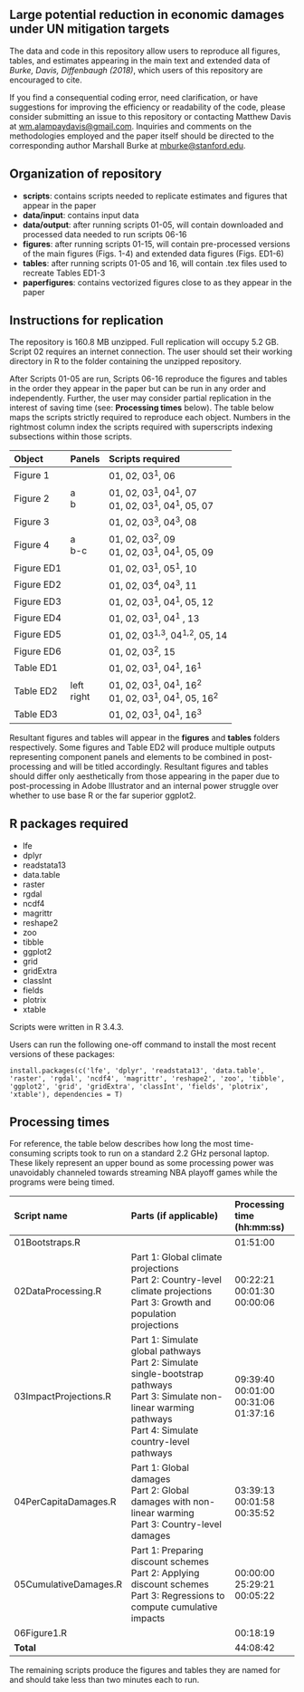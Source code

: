 ## Large potential reduction in economic damages under UN mitigation targets

The data and code in this repository allow users to reproduce all figures, tables, and estimates appearing in the main text and extended data of *Burke, Davis, Diffenbaugh (2018)*, which users of this repository are encouraged to cite.

If you find a consequential coding error, need clarification, or have suggestions for improving the efficiency or readability of the code, please consider submitting an issue to this repository or contacting Matthew Davis at wm.alampaydavis@gmail.com. Inquiries and comments on the methodologies employed and the paper itself should be directed to the corresponding author Marshall Burke at mburke@stanford.edu.

## Organization of repository

- **scripts**: contains scripts needed to replicate estimates and figures that appear in the paper
- **data/input**: contains input data
- **data/output**: after running scripts 01-05, will contain downloaded and processed data needed to run scripts 06-16
- **figures**: after running scripts 01-15, will contain pre-processed versions of the main figures (Figs. 1-4) and extended data figures (Figs. ED1-6)
- **tables**: after running scripts 01-05 and 16, will contain .tex files used to recreate Tables ED1-3
- **paperfigures**: contains vectorized figures close to as they appear in the paper

## Instructions for replication

The repository is 160.8 MB unzipped. Full replication will occupy 5.2 GB. Script 02 requires an internet connection. The user should set their working directory in R to the folder containing the unzipped repository.

After Scripts 01-05 are run, Scripts 06-16 reproduce the figures and tables in the order they appear in the paper but can be run in any order and independently. Further, the user may consider partial replication in the interest of saving time (see: **Processing times** below). The table below maps the scripts strictly required to reproduce each object. Numbers in the rightmost column index the scripts required with superscripts indexing subsections within those scripts.

| Object | Panels | Scripts required |
| :---------------| :---------| :---------------------|
| Figure 1      |             | 01, 02, 03<sup>1</sup>, 06 |
| Figure 2      | a<br>b | 01, 02, 03<sup>1</sup>, 04<sup>1</sup>, 07 <br> 01, 02, 03<sup>1</sup>, 04<sup>1</sup>, 05, 07 |
| Figure 3      |             | 01, 02, 03<sup>3</sup>, 04<sup>3</sup>, 08 |
| Figure 4      | a<br>b-c | 01, 02, 03<sup>2</sup>, 09<br>01, 02, 03<sup>1</sup>, 04<sup>1</sup>, 05, 09 |
| Figure ED1 |             | 01, 02, 03<sup>1</sup>, 05<sup>1</sup>, 10 |
| Figure ED2 |             | 01, 02, 03<sup>4</sup>, 04<sup>3</sup>, 11 |
| Figure ED3 |             | 01, 02, 03<sup>1</sup>, 04<sup>1</sup>, 05, 12 |
| Figure ED4 |             | 01, 02, 03<sup>1</sup>, 04<sup>1</sup> , 13 |
| Figure ED5 |             | 01, 02, 03<sup>1,3</sup>, 04<sup>1,2</sup>, 05, 14 |
| Figure ED6 |             | 01, 02, 03<sup>2</sup>, 15 |
| Table ED1   |             |  01, 02, 03<sup>1</sup>, 04<sup>1</sup>, 16<sup>1</sup> |
| Table ED2   | left<br>right | 01, 02, 03<sup>1</sup>, 04<sup>1</sup>, 16<sup>2</sup> <br>01, 02, 03<sup>1</sup>, 04<sup>1</sup>, 05, 16<sup>2</sup> |
| Table ED3   |             |  01, 02, 03<sup>1</sup>, 04<sup>1</sup>, 16<sup>3</sup> |

Resultant figures and tables will appear in the **figures** and **tables** folders respectively. Some figures and Table ED2 will produce multiple outputs representing component panels and elements to be combined in post-processing and will be titled accordingly. Resultant figures and tables should differ only aesthetically from those appearing in the paper due to post-processing in Adobe Illustrator and an internal power struggle over whether to use base R or the far superior ggplot2.

## R packages required

- lfe
- dplyr
- readstata13
- data.table
- raster
- rgdal
- ncdf4
- magrittr
- reshape2
- zoo
- tibble
- ggplot2
- grid
- gridExtra
- classInt
- fields
- plotrix
- xtable

Scripts were written in R 3.4.3.

Users can run the following one-off command to install the most recent versions of these packages:

```
install.packages(c('lfe', 'dplyr', 'readstata13', 'data.table', 'raster', 'rgdal', 'ncdf4', 'magrittr', 'reshape2', 'zoo', 'tibble', 'ggplot2', 'grid', 'gridExtra', 'classInt', 'fields', 'plotrix', 'xtable'), dependencies = T)
```

## Processing times

For reference, the table below describes how long the most time-consuming scripts took to run on a standard 2.2 GHz personal laptop. These likely represent an upper bound as some processing power was unavoidably channeled towards streaming NBA playoff games while the programs were being timed.

| Script name | Parts (if applicable) | Processing time <br> (hh:mm:ss) |
| :----------------| :--------------------------|:--------------------------------------------|
| 01Bootstraps.R | | 01:51:00 |
| 02DataProcessing.R | Part 1: Global climate projections <br> Part 2: Country-level climate projections <br> Part 3: Growth and population projections | 00:22:21 <br> 00:01:30 <br> 00:00:06 |
| 03ImpactProjections.R | Part 1: Simulate global pathways <br> Part 2: Simulate single-bootstrap pathways <br> Part 3: Simulate non-linear warming pathways <br> Part 4: Simulate country-level pathways | 09:39:40 <br> 00:01:00 <br> 00:31:06 <br> 01:37:16 |
| 04PerCapitaDamages.R | Part 1: Global damages <br> Part 2: Global damages with non-linear warming <br> Part 3: Country-level damages | 03:39:13 <br> 00:01:58 <br> 00:35:52 |
| 05CumulativeDamages.R | Part 1: Preparing discount schemes <br> Part 2: Applying discount schemes <br> Part 3: Regressions to compute cumulative impacts | 00:00:00 <br> 25:29:21 <br> 00:05:22 |
| 06Figure1.R | | 00:18:19 |
| **Total** | | 44:08:42 |

The remaining scripts produce the figures and tables they are named for and should take less than two minutes each to run.